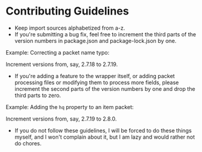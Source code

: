 # Contributing Guidelines
- Keep import sources alphabetized from a-z.
- If you're submitting a bug fix, feel free to increment the third parts of the version numbers in package.json 
and package-lock.json by one.

Example: Correcting a packet name typo:

Increment versions from, say, 2.7.18 to 2.7.19.

- If you're adding a feature to the wrapper itself, or adding packet processing files or modifying them to 
process more fields, please increment the second parts of the version numbers by one and drop the third parts 
to zero.

Example: Adding the `hq` property to an item packet:

Increment versions from, say, 2.7.19 to 2.8.0.

- If you do not follow these guidelines, I will be forced to do these things myself, and I won't complain about it, 
but I am lazy and would rather not do chores.

